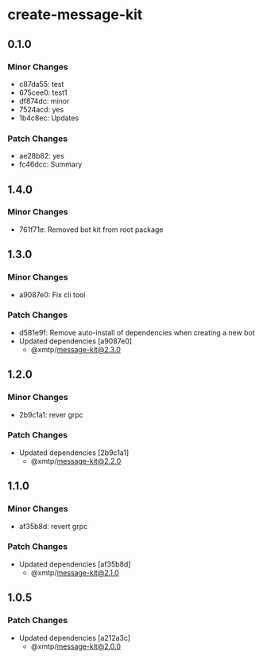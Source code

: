 # create-message-kit

## 0.1.0

### Minor Changes

- c87da55: test
- 675cee0: test1
- df874dc: minor
- 7524acd: yes
- 1b4c8ec: Updates

### Patch Changes

- ae28b82: yes
- fc46dcc: Summary

## 1.4.0

### Minor Changes

- 761f71e: Removed bot kit from root package

## 1.3.0

### Minor Changes

- a9087e0: Fix cli tool

### Patch Changes

- d581e9f: Remove auto-install of dependencies when creating a new bot
- Updated dependencies [a9087e0]
  - @xmtp/message-kit@2.3.0

## 1.2.0

### Minor Changes

- 2b9c1a1: rever grpc

### Patch Changes

- Updated dependencies [2b9c1a1]
  - @xmtp/message-kit@2.2.0

## 1.1.0

### Minor Changes

- af35b8d: revert grpc

### Patch Changes

- Updated dependencies [af35b8d]
  - @xmtp/message-kit@2.1.0

## 1.0.5

### Patch Changes

- Updated dependencies [a212a3c]
  - @xmtp/message-kit@2.0.0
